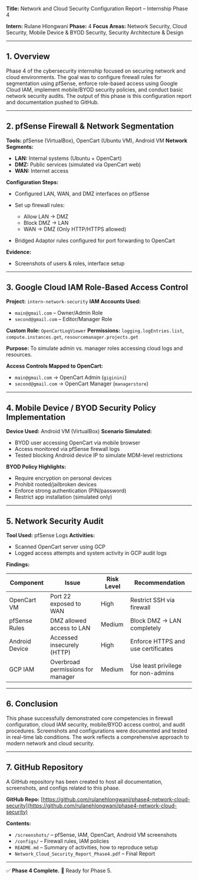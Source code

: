 **Title:** Network and Cloud Security Configuration Report – Internship Phase 4

**Intern:** Rulane Hlongwani
**Phase:** 4 
**Focus Areas:** Network Security, Cloud Security, Mobile Device & BYOD Security, Security Architecture & Design

---

## 1. Overview

Phase 4 of the cybersecurity internship focused on securing network and cloud environments. The goal was to configure firewall rules for segmentation using pfSense, enforce role-based access using Google Cloud IAM, implement mobile/BYOD security policies, and conduct basic network security audits. The output of this phase is this configuration report and documentation pushed to GitHub.

---

## 2. pfSense Firewall & Network Segmentation

**Tools:** pfSense (VirtualBox), OpenCart (Ubuntu VM), Android VM
**Network Segments:**

* **LAN:** Internal systems (Ubuntu + OpenCart)
* **DMZ:** Public services (simulated via OpenCart web)
* **WAN:** Internet access

**Configuration Steps:**

* Configured LAN, WAN, and DMZ interfaces on pfSense
* Set up firewall rules:

  * Allow LAN → DMZ
  * Block DMZ → LAN
  * WAN → DMZ (Only HTTP/HTTPS allowed)
* Bridged Adaptor rules configured for port forwarding to OpenCart

**Evidence:**

* Screenshots of users & roles, interface setup

---

## 3. Google Cloud IAM Role-Based Access Control

**Project:** `intern-network-security`
**IAM Accounts Used:**

* `main@gmail.com` – Owner/Admin Role
* `second@gmail.com` – Editor/Manager Role

**Custom Role:** `OpenCartLogViewer`
**Permissions:** `logging.logEntries.list`, `compute.instances.get`, `resourcemanager.projects.get`

**Purpose:** To simulate admin vs. manager roles accessing cloud logs and resources.

**Access Controls Mapped to OpenCart:**

* `main@gmail.com` → OpenCart Admin (`giginini`)
* `second@gmail.com` → OpenCart Manager (`managerstore`)

---

## 4. Mobile Device / BYOD Security Policy Implementation

**Device Used:** Android VM (VirtualBox)
**Scenario Simulated:**

* BYOD user accessing OpenCart via mobile browser
* Access monitored via pfSense firewall logs
* Tested blocking Android device IP to simulate MDM-level restrictions

**BYOD Policy Highlights:**

* Require encryption on personal devices
* Prohibit rooted/jailbroken devices
* Enforce strong authentication (PIN/password)
* Restrict app installation (simulated only)

---

## 5. Network Security Audit

**Tool Used:** pfSense Logs
**Activities:**

* Scanned OpenCart server using GCP
* Logged access attempts and system activity in GCP audit logs

**Findings:**

| Component      | Issue                             | Risk Level | Recommendation                     |
| -------------- | --------------------------------- | ---------- | ---------------------------------- |
| OpenCart VM    | Port 22 exposed to WAN            | High       | Restrict SSH via firewall          |
| pfSense Rules  | DMZ allowed access to LAN         | Medium     | Block DMZ → LAN completely         |
| Android Device | Accessed insecurely (HTTP)        | High       | Enforce HTTPS and use certificates |
| GCP IAM        | Overbroad permissions for manager | Medium     | Use least privilege for non-admins |

---

## 6. Conclusion

This phase successfully demonstrated core competencies in firewall configuration, cloud IAM security, mobile/BYOD access control, and audit procedures. Screenshots and configurations were documented and tested in real-time lab conditions. The work reflects a comprehensive approach to modern network and cloud security.

---

## 7. GitHub Repository

A GitHub repository has been created to host all documentation, screenshots, and configs related to this phase.

**GitHub Repo:** [https://github.com/rulanehlongwani/phase4-network-cloud-security](https://github.com/rulanehlongwani/phase4-network-cloud-security)

**Contents:**

* `/screenshots/` – pfSense, IAM, OpenCart, Android VM screenshots
* `/configs/` – Firewall rules, IAM policies 
* `README.md` – Summary of activities, how to reproduce setup
* `Network_Cloud_Security_Report_Phase4.pdf` – Final Report

---

✅ **Phase 4 Complete.**
🚀 Ready for Phase 5.
